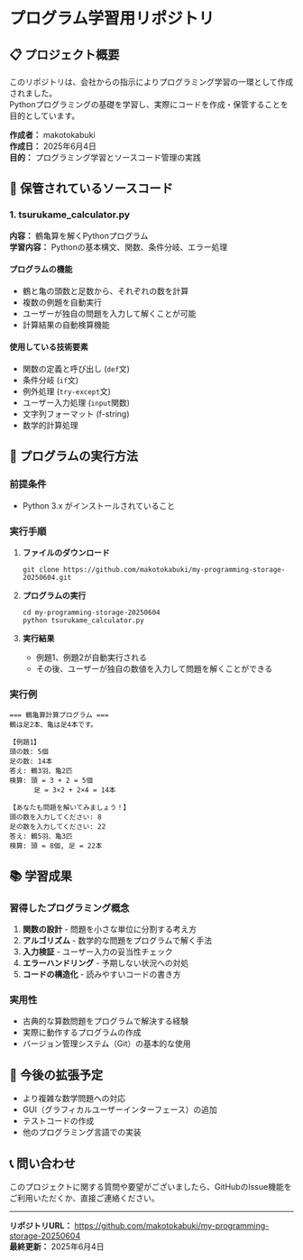 # プログラム学習用リポジトリ

## 📋 プロジェクト概要

このリポジトリは、会社からの指示によりプログラミング学習の一環として作成されました。  
Pythonプログラミングの基礎を学習し、実際にコードを作成・保管することを目的としています。

**作成者：** makotokabuki  
**作成日：** 2025年6月4日  
**目的：** プログラミング学習とソースコード管理の実践

## 📁 保管されているソースコード

### 1. tsurukame_calculator.py
**内容：** 鶴亀算を解くPythonプログラム  
**学習内容：** Pythonの基本構文、関数、条件分岐、エラー処理

#### プログラムの機能
- 鶴と亀の頭数と足数から、それぞれの数を計算
- 複数の例題を自動実行
- ユーザーが独自の問題を入力して解くことが可能
- 計算結果の自動検算機能

#### 使用している技術要素
- 関数の定義と呼び出し (`def`文)
- 条件分岐 (`if`文)
- 例外処理 (`try-except`文)
- ユーザー入力処理 (`input`関数)
- 文字列フォーマット (f-string)
- 数学的計算処理

## 🚀 プログラムの実行方法

### 前提条件
- Python 3.x がインストールされていること

### 実行手順

1. **ファイルのダウンロード**
   ```
   git clone https://github.com/makotokabuki/my-programming-storage-20250604.git
   ```

2. **プログラムの実行**
   ```
   cd my-programming-storage-20250604
   python tsurukame_calculator.py
   ```

3. **実行結果**
   - 例題1、例題2が自動実行される
   - その後、ユーザーが独自の数値を入力して問題を解くことができる

### 実行例
```
=== 鶴亀算計算プログラム ===
鶴は足2本、亀は足4本です。

【例題1】
頭の数: 5個
足の数: 14本
答え: 鶴3羽、亀2匹
検算: 頭 = 3 + 2 = 5個
      足 = 3×2 + 2×4 = 14本

【あなたも問題を解いてみましょう！】
頭の数を入力してください: 8
足の数を入力してください: 22
答え: 鶴5羽、亀3匹
検算: 頭 = 8個, 足 = 22本
```

## 📚 学習成果

### 習得したプログラミング概念
1. **関数の設計** - 問題を小さな単位に分割する考え方
2. **アルゴリズム** - 数学的な問題をプログラムで解く手法
3. **入力検証** - ユーザー入力の妥当性チェック
4. **エラーハンドリング** - 予期しない状況への対処
5. **コードの構造化** - 読みやすいコードの書き方

### 実用性
- 古典的な算数問題をプログラムで解決する経験
- 実際に動作するプログラムの作成
- バージョン管理システム（Git）の基本的な使用

## 🔧 今後の拡張予定

- より複雑な数学問題への対応
- GUI（グラフィカルユーザーインターフェース）の追加
- テストコードの作成
- 他のプログラミング言語での実装

## 📞 問い合わせ

このプロジェクトに関する質問や要望がございましたら、GitHubのIssue機能をご利用いただくか、直接ご連絡ください。

---

**リポジトリURL：** https://github.com/makotokabuki/my-programming-storage-20250604  
**最終更新：** 2025年6月4日